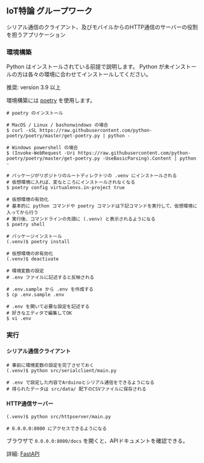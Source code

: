 ## IoT特論 グループワーク

シリアル通信のクライアント、及びモバイルからのHTTP通信のサーバーの役割を担うアプリケーション

### 環境構築

Python はインストールされている前提で説明します。
Python が未インストールの方は各々の環境に合わせてインストールしてください。

推奨: version 3.9 以上

環境構築には [poetry](https://python-poetry.org/) を使用します。

```shell
# poetry のインストール

# MacOS / Linux / bashonwindows の場合
$ curl -sSL https://raw.githubusercontent.com/python-poetry/poetry/master/get-poetry.py | python -

# Windows powershell の場合
$ (Invoke-WebRequest -Uri https://raw.githubusercontent.com/python-poetry/poetry/master/get-poetry.py -UseBasicParsing).Content | python -
```

```shell
# パッケージがリポジトリのルートディレクトリの .venv にインストールされる
# 仮想環境に入れば、変なところにインストールされなくなる
$ poetry config virtualenvs.in-project true

# 仮想環境の有効化
# 基本的に python コマンドや poetry コマンドは下記コマンドを実行して、仮想環境に入ってから行う
# 実行後、コマンドラインの先頭に (.venv) と表示されるようになる
$ poetry shell

# パッケージインストール
(.venv)$ poetry install

# 仮想環境の非有効化
(.venv)$ deactivate 
```

```shell
# 環境変数の設定
# .env ファイルに記述すると反映される

# .env.sample から .env を作成する
$ cp .env.sample .env

# .env を開いて必要な設定を記述する
# 好きなエディタで編集してOK
$ vi .env
```

### 実行
#### シリアル通信クライアント

```shell
# 事前に環境変数の設定を完了させておく
(.venv)$ python src/serialclient/main.py

# .env で設定した内容でArduinoとシリアル通信をできるようになる
# 得られたデータは src/data/ 配下のCSVファイルに保存される
```

#### HTTP通信サーバー

```shell
(.venv)$ python src/httpserver/main.py

# 0.0.0.0:8000 にアクセスできるようになる
```

ブラウザで `0.0.0.0:8000/docs` を開くと、APIドキュメントを確認できる。

詳細: [FastAPI](https://fastapi.tiangolo.com/)
